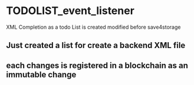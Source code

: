 # TODOLIST_event_listener
XML Completion as a todo List is created modified before save4storage
## Just created a list for create a backend XML file
## each changes is registered in a blockchain as an immutable change
